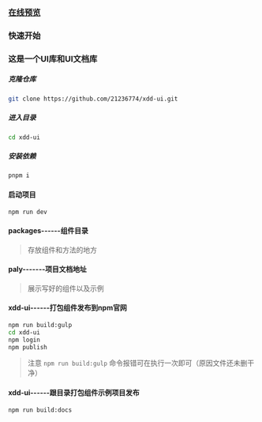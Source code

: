 ### [在线预览](https://21236774.github.io/xdd-ui/)

### 快速开始

### 这是一个UI库和UI文档库

##### 克隆仓库
```bash
git clone https://github.com/21236774/xdd-ui.git
```

##### 进入目录
```bash
cd xdd-ui
```

##### 安装依赖
```bash
pnpm i
```

#### 启动项目
```bash
npm run dev
```

#### packages------组件目录
> 存放组件和方法的地方

#### paly-------项目文档地址
> 展示写好的组件以及示例

#### xdd-ui------打包组件发布到npm官网
```bash
npm run build:gulp
cd xdd-ui
npm login
npm publish
```
> 注意 `npm run build:gulp` 命令报错可在执行一次即可（原因文件还未删干净）

#### xdd-ui------跟目录打包组件示例项目发布
```bash
npm run build:docs
```
